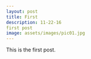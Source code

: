```yaml
---
layout: post
title: First
description: 11-22-16 
first post
image: assets/images/pic01.jpg
---
```


This is the first post.
